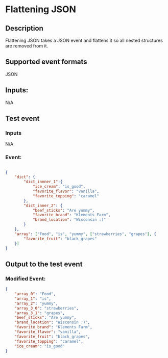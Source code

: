 # Flattening JSON
## Description
Flattening JSON takes a JSON event and flattens it so all nested structures are removed from it.  
## Supported event formats
JSON 
## Inputs:

N/A

## Test event 

### Inputs

N/A

### Event:

```json

{
    "dict": {
        "dict_innner_1":{
            "ice_cream": "is_good",
            "favorite_flavor": "vanilla",
            "favorite_topping": "caramel"
        },
        "dict_inner_2": {
            "beef_sticks": "Are yummy",
            "favorite_brand": "Klements Farm",
            "brand_location": "Wisconsin :)"
        }
    },
    "array": ["Food", "is", "yummy", ["strawberries", "grapes"], {
        "favorite_fruit": "black_grapes"
    }]
}

```

## Output to the test event

### Modified Event:
```json
{
    "array_0": "Food",
    "array_1": "is",
    "array_2": "yummy",
    "array_3_0": "strawberries",
    "array_3_1": "grapes",
    "beef_sticks": "Are yummy",
    "brand_location": "Wisconsin :)",
    "favorite_brand": "Klements Farm",
    "favorite_flavor": "vanilla",
    "favorite_fruit": "black_grapes",
    "favorite_topping": "caramel",
    "ice_cream": "is_good"
}
```